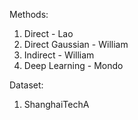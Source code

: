 Methods:
1) Direct - Lao
2) Direct Gaussian - William
3) Indirect - William
4) Deep Learning - Mondo

Dataset:
1) ShanghaiTechA
